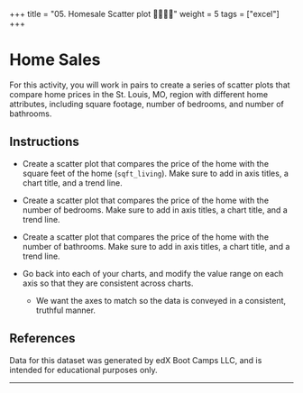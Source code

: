 +++
title = "05. Homesale Scatter plot 👩‍🎓👨‍🎓"
weight = 5
tags = ["excel"] 
+++

# Home Sales

For this activity, you will work in pairs to create a series of scatter plots that compare home prices in the St. Louis, MO, region with different home attributes, including square footage, number of bedrooms, and number of bathrooms.

## Instructions

* Create a scatter plot that compares the price of the home with the square feet of the home (`sqft_living`). Make sure to add in axis titles, a chart title, and a trend line.

* Create a scatter plot that compares the price of the home with the number of bedrooms. Make sure to add in axis titles, a chart title, and a trend line.

* Create a scatter plot that compares the price of the home with the number of bathrooms. Make sure to add in axis titles, a chart title, and a trend line.

* Go back into each of your charts, and modify the value range on each axis so that they are consistent across charts.

  * We want the axes to match so the data is conveyed in a consistent, truthful manner.

## References

Data for this dataset was generated by edX Boot Camps LLC, and is intended for educational purposes only.

- - -


